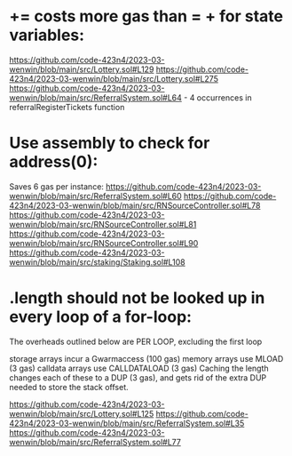 # <x> += <y> costs more gas than <x> = <x> + <y> for state variables:

https://github.com/code-423n4/2023-03-wenwin/blob/main/src/Lottery.sol#L129
https://github.com/code-423n4/2023-03-wenwin/blob/main/src/Lottery.sol#L275
https://github.com/code-423n4/2023-03-wenwin/blob/main/src/ReferralSystem.sol#L64 - 4 occurrences in referralRegisterTickets function

# Use assembly to check for address(0):
Saves 6 gas per instance:
https://github.com/code-423n4/2023-03-wenwin/blob/main/src/ReferralSystem.sol#L60
https://github.com/code-423n4/2023-03-wenwin/blob/main/src/RNSourceController.sol#L78
https://github.com/code-423n4/2023-03-wenwin/blob/main/src/RNSourceController.sol#L81
https://github.com/code-423n4/2023-03-wenwin/blob/main/src/RNSourceController.sol#L90
https://github.com/code-423n4/2023-03-wenwin/blob/main/src/staking/Staking.sol#L108


# <array>.length should not be looked up in every loop of a for-loop:
The overheads outlined below are PER LOOP, excluding the first loop

storage arrays incur a Gwarmaccess (100 gas)
memory arrays use MLOAD (3 gas)
calldata arrays use CALLDATALOAD (3 gas)
Caching the length changes each of these to a DUP<N> (3 gas), and gets rid of the extra DUP<N> needed to store the stack offset.

https://github.com/code-423n4/2023-03-wenwin/blob/main/src/Lottery.sol#L125
https://github.com/code-423n4/2023-03-wenwin/blob/main/src/ReferralSystem.sol#L35
https://github.com/code-423n4/2023-03-wenwin/blob/main/src/ReferralSystem.sol#L77
